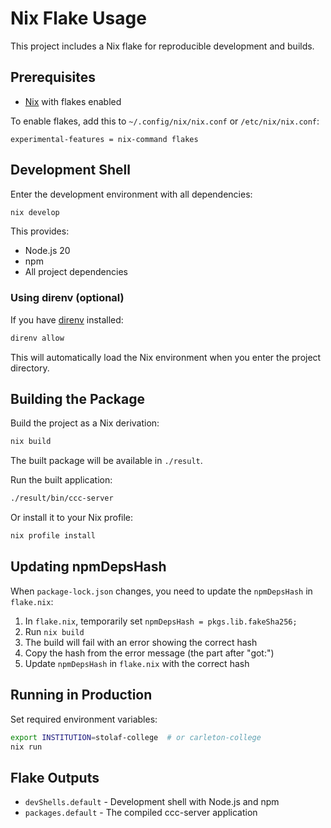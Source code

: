 # Nix Flake Usage

This project includes a Nix flake for reproducible development and builds.

## Prerequisites

- [Nix](https://nixos.org/download.html) with flakes enabled

To enable flakes, add this to `~/.config/nix/nix.conf` or `/etc/nix/nix.conf`:
```
experimental-features = nix-command flakes
```

## Development Shell

Enter the development environment with all dependencies:

```bash
nix develop
```

This provides:
- Node.js 20
- npm
- All project dependencies

### Using direnv (optional)

If you have [direnv](https://direnv.net/) installed:

```bash
direnv allow
```

This will automatically load the Nix environment when you enter the project directory.

## Building the Package

Build the project as a Nix derivation:

```bash
nix build
```

The built package will be available in `./result`.

Run the built application:

```bash
./result/bin/ccc-server
```

Or install it to your Nix profile:

```bash
nix profile install
```

## Updating npmDepsHash

When `package-lock.json` changes, you need to update the `npmDepsHash` in `flake.nix`:

1. In `flake.nix`, temporarily set `npmDepsHash = pkgs.lib.fakeSha256;`
2. Run `nix build`
3. The build will fail with an error showing the correct hash
4. Copy the hash from the error message (the part after "got:")
5. Update `npmDepsHash` in `flake.nix` with the correct hash

## Running in Production

Set required environment variables:

```bash
export INSTITUTION=stolaf-college  # or carleton-college
nix run
```

## Flake Outputs

- `devShells.default` - Development shell with Node.js and npm
- `packages.default` - The compiled ccc-server application
